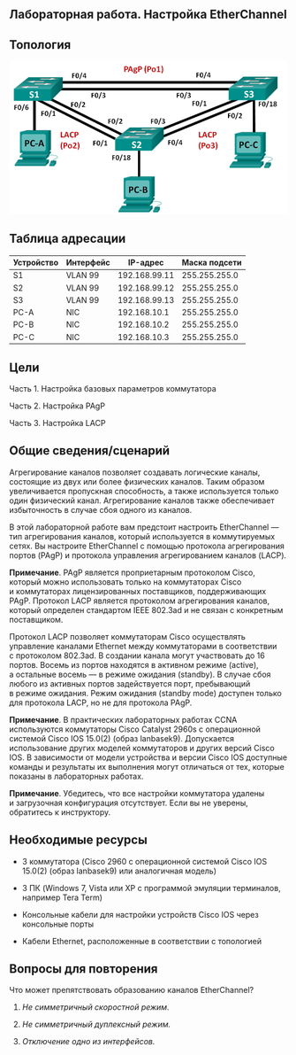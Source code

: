 Лабораторная работа. Настройка EtherChannel
---------
Топология
---------
![](media/4daddf451aa88f63bf5161420da9375b.png)

Таблица адресации
---------

| Устройство | Интерфейс | IP-адрес      | Маска подсети |
|------------|-----------|---------------|---------------|
| S1         | VLAN 99   | 192.168.99.11 | 255.255.255.0 |
| S2         | VLAN 99   | 192.168.99.12 | 255.255.255.0 |
| S3         | VLAN 99   | 192.168.99.13 | 255.255.255.0 |
| PC-A       | NIC       | 192.168.10.1  | 255.255.255.0 |
| PC-B       | NIC       | 192.168.10.2  | 255.255.255.0 |
| PC-C       | NIC       | 192.168.10.3  | 255.255.255.0 |

Цели
---------
Часть 1. Настройка базовых параметров коммутатора

Часть 2. Настройка PAgP

Часть 3. Настройка LACP

Общие сведения/сценарий
---------
Агрегирование каналов позволяет создавать логические каналы, состоящие из двух
или более физических каналов. Таким образом увеличивается пропускная
способность, а также используется только один физический канал. Агрегирование
каналов также обеспечивает избыточность в случае сбоя одного из каналов.

В этой лабораторной работе вам предстоит настроить EtherChannel — тип
агрегирования каналов, который используется в коммутируемых сетях. Вы настроите
EtherChannel с помощью протокола агрегирования портов (PAgP) и протокола
управления агрегированием каналов (LACP).

**Примечание**. PAgP является проприетарным протоколом Cisco, который можно
использовать только на коммутаторах Cisco и коммутаторах лицензированных
поставщиков, поддерживающих PAgP. Протокол LACP является протоколом
агрегирования каналов, который определен стандартом IEEE 802.3ad и не связан
с конкретным поставщиком.

Протокол LACP позволяет коммутаторам Cisco осуществлять управление каналами
Ethernet между коммутаторами в соответствии с протоколом 802.3ad. В создании
канала могут участвовать до 16 портов. Восемь из портов находятся в активном
режиме (active), а остальные восемь — в режиме ожидания (standby). В случае сбоя
любого из активных портов задействуется порт, пребывающий в режиме ожидания.
Режим ожидания (standby mode) доступен только для протокола LACP, но не для
протокола PAgP.

**Примечание**. В практических лабораторных работах CCNA используются
коммутаторы Cisco Catalyst 2960s с операционной системой Cisco IOS 15.0(2)
(образ lanbasek9). Допускается использование других моделей коммутаторов
и других версий Cisco IOS. В зависимости от модели устройства и версии Cisco IOS
доступные команды и результаты их выполнения могут отличаться от тех, которые
показаны в лабораторных работах.

**Примечание**. Убедитесь, что все настройки коммутатора удалены и загрузочная
конфигурация отсутствует. Если вы не уверены, обратитесь к инструктору.

Необходимые ресурсы
---------

-   3 коммутатора (Cisco 2960 с операционной системой Cisco IOS 15.0(2) (образ
    lanbasek9) или аналогичная модель)

-   3 ПК (Windows 7, Vista или XP с программой эмуляции терминалов, например
    Tera Term)

-   Консольные кабели для настройки устройств Cisco IOS через консольные порты

-   Кабели Ethernet, расположенные в соответствии с топологией

Вопросы для повторения
---------
Что может препятствовать образованию каналов EtherChannel?

1.  *Не симметричный скоростной режим.*

2.  *Не симметричный дуплексный режим.*

3.  *Отключение одно из интерфейсов.*

